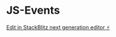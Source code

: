 # JS-Events

[Edit in StackBlitz next generation editor ⚡️](https://stackblitz.com/~/github.com/Venkat-Nithin/JS-Events)